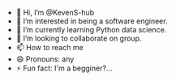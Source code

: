 - 👋 Hi, I’m @KevenS-hub
- 👀 I’m interested in being a software engineer.
- 🌱 I’m currently learning Python data science.
- 💞️ I’m looking to collaborate on group.
- 📫 How to reach me 
- 😄 Pronouns: any
- ⚡ Fun fact: I'm a begginer?...

<!---
KevenS-hub/KevenS-hub is a ✨ special ✨ repository because its `README.md` (this file) appears on your GitHub profile.
You can click the Preview link to take a look at your changes.
--->
